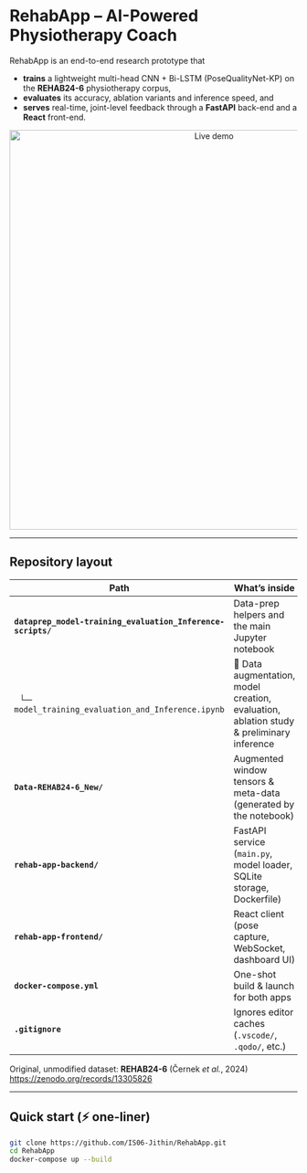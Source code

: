 # RehabApp – AI-Powered Physiotherapy Coach

RehabApp is an end-to-end research prototype that

* **trains** a lightweight multi-head CNN + Bi-LSTM (PoseQualityNet-KP) on the **REHAB24-6** physiotherapy corpus,  
* **evaluates** its accuracy, ablation variants and inference speed, and  
* **serves** real-time, joint-level feedback through a **FastAPI** back-end and a **React** front-end.

<p align="center">
  <img src="docs/teaser.gif" alt="Live demo" width="700">
</p>

---

## Repository layout

| Path | What’s inside |
|------|---------------|
| **`dataprep_model-training_evaluation_Inference-scripts/`** | Data-prep helpers and the main Jupyter notebook |
| &nbsp;&nbsp;└─ `model_training_evaluation_and_Inference.ipynb` | 🔬 Data augmentation, model creation, evaluation, ablation study & preliminary inference |
| **`Data-REHAB24-6_New/`** | Augmented window tensors & meta-data (generated by the notebook) |
| **`rehab-app-backend/`** | FastAPI service (`main.py`, model loader, SQLite storage, Dockerfile) |
| **`rehab-app-frontend/`** | React client (pose capture, WebSocket, dashboard UI) |
| **`docker-compose.yml`** | One-shot build & launch for both apps |
| **`.gitignore`** | Ignores editor caches (`.vscode/`, `.qodo/`, etc.) |

Original, unmodified dataset: **REHAB24-6** (Černek *et al.*, 2024)  
<https://zenodo.org/records/13305826>

---

## Quick start (⚡ one-liner)

```bash
git clone https://github.com/IS06-Jithin/RehabApp.git
cd RehabApp
docker-compose up --build

